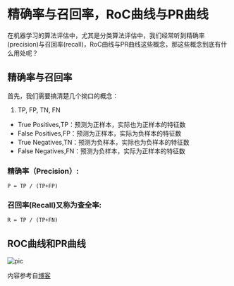 # 精确率与召回率，RoC曲线与PR曲线

在机器学习的算法评估中，尤其是分类算法评估中，我们经常听到精确率(precision)与召回率(recall)，RoC曲线与PR曲线这些概念，那这些概念到底有什么用处呢？

## 精确率与召回率
首先，我们需要搞清楚几个拗口的概念：

1. TP, FP, TN, FN
* True Positives,TP：预测为正样本，实际也为正样本的特征数
* False Positives,FP：预测为正样本，实际为负样本的特征数
* True Negatives,TN：预测为负样本，实际也为负样本的特征数
* False Negatives,FN：预测为负样本，实际为正样本的特征数


### 精确率（Precision）:

```
P = TP / (TP+FP)

```

### 召回率(Recall)又称为查全率:


```
R = TP / (TP+FN)

```

## ROC曲线和PR曲线

![pic](http://images2015.cnblogs.com/blog/1042406/201610/1042406-20161024164359046-1869944207.png)

内容参考自[博客](http://www.cnblogs.com/pinard/p/5993450.html)
